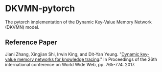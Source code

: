 # DKVMN-pytorch

The pytorch implementation of the Dynamic Key-Value Memory Network (DKVMN) model.

## Reference Paper

Jiani Zhang, Xingjian Shi, Irwin King, and Dit-Yan Yeung. "[Dynamic key-value memory networks for knowledge tracing]((http://papers.www2017.com.au.s3-website-ap-southeast-2.amazonaws.com/proceedings/p765.pdf))." 
In Proceedings of the 26th international conference on World Wide Web, pp. 765-774. 2017.

